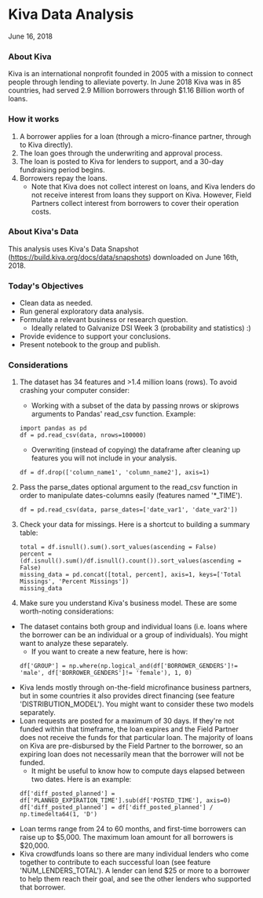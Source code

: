 # Kiva Data Analysis
June 16, 2018

### About Kiva
Kiva is an international nonprofit founded in 2005 with a mission to connect people through lending to alleviate poverty. In June 2018 Kiva was in 85 countries, had served 2.9 Million borrowers through $1.16 Billion worth of loans.

### How it works
1. A borrower applies for a loan (through a micro-finance partner, through to Kiva directly).
2. The loan goes through the underwriting and approval process.
3. The loan is posted to Kiva for lenders to support, and a 30-day fundraising period begins.
4. Borrowers repay the loans.
    * Note that Kiva does not collect interest on loans, and Kiva lenders do not receive interest from loans they support on Kiva. However, Field Partners collect interest from borrowers to cover their operation costs.

### About Kiva's Data
This analysis uses Kiva's Data Snapshot (https://build.kiva.org/docs/data/snapshots) downloaded on June 16th, 2018.

### Today's Objectives
* Clean data as needed.
* Run general exploratory data analysis.
* Formulate a relevant business or research question.
    * Ideally related to Galvanize DSI Week 3 (probability and statistics) :)
* Provide evidence to support your conclusions.
* Present notebook to the group and publish.

### Considerations
1. The dataset has 34 features and >1.4 million loans (rows). To avoid crashing your computer consider:
    * Working with a subset of the data by passing nrows or skiprows arguments to Pandas' read_csv function. Example:
    ```
    import pandas as pd
    df = pd.read_csv(data, nrows=100000)
    ```
    * Overwriting (instead of copying) the dataframe after cleaning up features you will not include in your analysis.
    ```
    df = df.drop(['column_name1', 'column_name2'], axis=1)
    ```

2. Pass the parse_dates optional argument to the read_csv function in order to manipulate dates-columns easily (features named '*_TIME').
    ```
    df = pd.read_csv(data, parse_dates=['date_var1', 'date_var2'])
    ```

3. Check your data for missings. Here is a shortcut to building a summary table:
    ```
    total = df.isnull().sum().sort_values(ascending = False)
    percent = (df.isnull().sum()/df.isnull().count()).sort_values(ascending = False)
    missing_data = pd.concat([total, percent], axis=1, keys=['Total Missings', 'Percent Missings'])
    missing_data
    ```

4. Make sure you understand Kiva's business model. These are some worth-noting considerations:
* The dataset contains both group and individual loans (i.e. loans where the borrower can be an individual or a group of individuals). You might want to analyze these separately.
    * If you want to create a new feature, here is how:
    ```
    df['GROUP'] = np.where(np.logical_and(df['BORROWER_GENDERS']!= 'male', df['BORROWER_GENDERS']!= 'female'), 1, 0)
    ```
* Kiva lends mostly through on-the-field microfinance business partners, but in some countries it also provides direct financing (see feature 'DISTRIBUTION_MODEL'). You might want to consider these two models separately.
* Loan requests are posted for a maximum of 30 days. If they're not funded within that timeframe, the loan expires and the Field Partner does not receive the funds for that particular loan. The majority of loans on Kiva are pre-disbursed by the Field Partner to the borrower, so an expiring loan does not necessarily mean that the borrower will not be funded.
    * It might be useful to know how to compute days elapsed between two dates. Here is an example:
    ```
    df['diff_posted_planned'] = df['PLANNED_EXPIRATION_TIME'].sub(df['POSTED_TIME'], axis=0)
    df['diff_posted_planned'] = df['diff_posted_planned'] / np.timedelta64(1, 'D')
    ```
* Loan terms range from 24 to 60 months, and first-time borrowers can raise up to $5,000. The maximum loan amount for all borrowers is $20,000.
* Kiva crowdfunds loans so there are many individual lenders who come together to contribute to each successful loan (see feature 'NUM_LENDERS_TOTAL'). A lender can lend $25 or more to a borrower to help them reach their goal, and see the other lenders who supported that borrower.